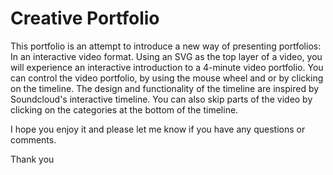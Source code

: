 # Creative Portfolio
This portfolio is an attempt to introduce a new way of presenting portfolios: In an interactive video format.
Using an SVG as the top layer of a video, you will experience an interactive introduction to a 4-minute video portfolio.
You can control the video portfolio, by using the mouse wheel and or by clicking on the timeline.
The design and functionality of the timeline are inspired by Soundcloud's interactive timeline. You can also skip parts of the video by clicking on the categories at the bottom of the timeline.

I hope you enjoy it and please let me know if you have any questions or comments.

Thank you
